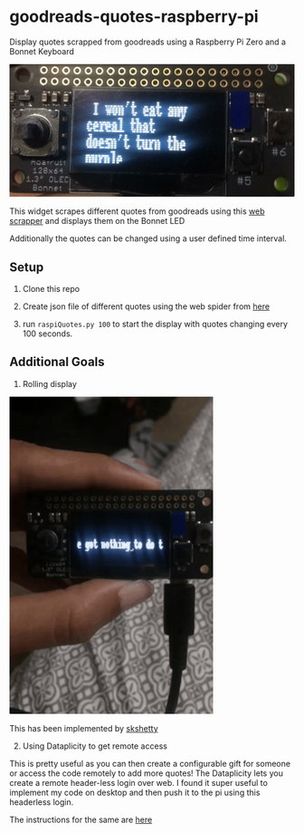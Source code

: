 # goodreads-quotes-raspberry-pi
Display quotes scrapped from goodreads using a Raspberry Pi Zero and a Bonnet Keyboard

![](https://github.com/abhinuvpitale/goodreads-quotes-raspberry-pi/blob/master/docs/static.png)

This widget scrapes different quotes from goodreads using this [web scrapper](https://github.com/abhinuvpitale/Spiders) and displays them on the Bonnet LED

Additionally the quotes can be changed using a user defined time interval.

## Setup

1. Clone this repo

2. Create json file of different quotes using the web spider from [here](https://github.com/abhinuvpitale/Spiders)

3. run `raspiQuotes.py 100` to start the display with quotes changing every 100 seconds.

## Additional Goals

1. Rolling display

![](https://github.com/abhinuvpitale/goodreads-quotes-raspberry-pi/blob/master/docs/dynamic.gif)

This has been implemented by [skshetty](https://github.com/skshetty)


2. Using Dataplicity to get remote access

This is pretty useful as you can then create a configurable gift for someone or access the code remotely to add more quotes!
The Dataplicity lets you create a remote header-less login over web. I found it super useful to implement my code on desktop and then push it to the pi using this headerless login.

The instructions for the same are [here](https://dataplicity.com)


